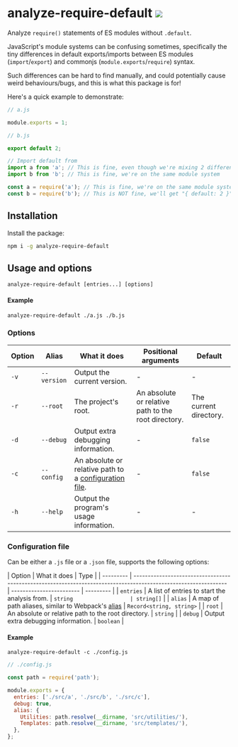 # analyze-require-default [![](https://img.shields.io/npm/v/analyze-require-default.svg?colorA=cb3837&colorB=474a50)](https://www.npmjs.com/package/analyze-require-default)

Analyze `require()` statements of ES modules without `.default`.

JavaScript's module systems can be confusing sometimes, specifically the tiny differences in default exports/imports between ES modules (`import`/`export`) and commonjs (`module.exports`/`require`) syntax.

Such differences can be hard to find manually, and could potentially cause weird behaviours/bugs, and this is what this package is for!

Here's a quick example to demonstrate:

```js
// a.js

module.exports = 1;
```

```js
// b.js

export default 2;
```

```js
// Import default from
import a from 'a'; // This is fine, even though we're mixing 2 different module systems
import b from 'b'; // This is fine, we're on the same module system

const a = require('a'); // This is fine, we're on the same module system
const b = require('b'); // This is NOT fine, we'll get "{ default: 2 }"
```

## Installation

Install the package:

```sh
npm i -g analyze-require-default
```

## Usage and options

```
analyze-require-default [entries...] [options]
```

#### Example

```
analyze-require-default ./a.js ./b.js
```

### Options

| Option | Alias       | What it does                                                                 | Positional arguments                                | Default                |
| ------ | ----------- | ---------------------------------------------------------------------------- | --------------------------------------------------- | ---------------------- |
| `-v`   | `--version` | Output the current version.                                                  | -                                                   | -                      |
| `-r`   | `--root`    | The project's root.                                                          | An absolute or relative path to the root directory. | The current directory. |
| `-d`   | `--debug`   | Output extra debugging information.                                          | -                                                   | `false`                |
| `-c`   | `--config`  | An absolute or relative path to a [configuration file](#configuration-file). | -                                                   | `false`                |
| `-h`   | `--help`    | Output the program's usage information.                                      | -                                                   | -                      |

### Configuration file

Can be either a `.js` file or a `.json` file, supports the following options:

| Option    | What it does                                                                                                    | Type                     |
| --------- | --------------------------------------------------------------------------------------------------------------- | ------------------------ | --------- |
| `entries` | A list of entries to start the analysis from.                                                                   | `string                  | string[]` |
| `alias`   | A map of path aliases, similar to Webpack's [alias](https://webpack.js.org/configuration/resolve/#resolvealias) | `Record<string, string>` |
| `root`    | An absolute or relative path to the root directory.                                                             | `string`                 |
| `debug`   | Output extra debugging information.                                                                             | `boolean`                |

#### Example

```
analyze-require-default -c ./config.js
```

```js
// ./config.js

const path = require('path');

module.exports = {
  entries: ['./src/a', './src/b', './src/c'],
  debug: true,
  alias: {
    Utilities: path.resolve(__dirname, 'src/utilities/'),
    Templates: path.resolve(__dirname, 'src/templates/'),
  },
};
```
